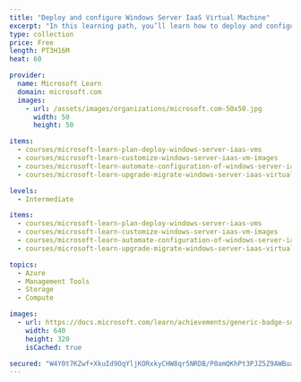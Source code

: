 ```yaml
---
title: "Deploy and configure Windows Server IaaS Virtual Machine"
excerpt: "In this learning path, you’ll learn how to deploy and configure Azure IaaS Virtual Machine workloads. After completing the learning path, you’ll know how to plan, deploy, and upgrade Windows Server Azure Virtual Machines."
type: collection
price: Free
length: PT3H16M
heat: 60

provider:
  name: Microsoft Learn
  domain: microsoft.com
  images:
    - url: /assets/images/organizations/microsoft.com-50x50.jpg
      width: 50
      height: 50

items:
  - courses/microsoft-learn-plan-deploy-windows-server-iaas-vms
  - courses/microsoft-learn-customize-windows-server-iaas-vm-images
  - courses/microsoft-learn-automate-configuration-of-windows-server-iaas-vms
  - courses/microsoft-learn-upgrade-migrate-windows-server-iaas-virtual-machines

levels:
  - Intermediate

items:
  - courses/microsoft-learn-plan-deploy-windows-server-iaas-vms
  - courses/microsoft-learn-customize-windows-server-iaas-vm-images
  - courses/microsoft-learn-automate-configuration-of-windows-server-iaas-vms
  - courses/microsoft-learn-upgrade-migrate-windows-server-iaas-virtual-machines

topics:
  - Azure
  - Management Tools
  - Storage
  - Compute

images:
  - url: https://docs.microsoft.com/learn/achievements/generic-badge-social.png
    width: 640
    height: 320
    isCached: true

secured: "W4Y0t7KZwf+XkuId9OqYljKORxkyCHW8qr5NRDB/P0amQKhPt3PJZ5Z9AWBuaZWLWC4i/0erff3aFcgZiFYUBaPAY6rR3nie8B1Ry2vR5PQ5tCnIWB6JZAtDKa3Pi6qd2MZfD9MDBJ4tzw2enL8Sv3TUvvN5fqwIUYbKrEUea0ONk+iM/eAiFvhuhyPeHdCwQLkbuxPn7ZTvukLh+lojvjB1EmMPVlLCmTQSxo8RmvxZr3nfb9LLlV5NhiH1eufK4vBjtaHRhgIF0mGJ/gz3bt+CVVFDr+pvBwMud8YZj1BVoyzq6+5XxcTHocLvF9vPW1OXOZV2Rx85sc0E9AbrknifjIlkdYILt7lh+mBck8s=;jeXu0MkUoEHTjyN42crgVA=="
---
```


